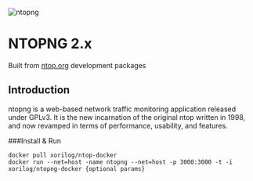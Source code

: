 ![ntopng](https://camo.githubusercontent.com/58e2a1ecfff62d8ecc9d74633bd1013f26e06cba/687474703a2f2f7777772e6e746f702e6f72672f77702d636f6e74656e742f75706c6f6164732f323031352f30352f6e746f702e706e67)

# NTOPNG 2.x
Built from [ntop.org](http://ntop.org) development packages

## Introduction

ntopng is a web-based network traffic monitoring application released under GPLv3. It is the new incarnation of the original ntop written in 1998, and now revamped in terms of performance, usability, and features.


###Install & Run
```
docker pull xorilog/ntop-docker
docker run --net=host -name ntopng --net=host -p 3000:3000 -t -i xorilog/ntopng-docker {optional params}
```

